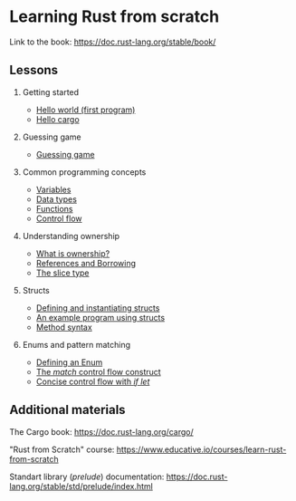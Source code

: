 # Learning Rust from scratch

Link to the book: https://doc.rust-lang.org/stable/book/


## Lessons

1. Getting started

    - [Hello world (first program)](./01-getting-started/hello-world/)
    - [Hello cargo](./01-getting-started/hello-cargo/)

2. Guessing game

    - [Guessing game](./02-guessing-game/guessing-game/)

3. Common programming concepts

    - [Variables](./03-common-programming-concepts/variables/)
    - [Data types](./03-common-programming-concepts/data-types/)
    - [Functions](./03-common-programming-concepts/functions/)
    - [Control flow](./03-common-programming-concepts/control-flow/)

4. Understanding ownership

    - [What is ownership?](./04-understanding-ownership/what-is-ownership/)
    - [References and Borrowing](./04-understanding-ownership/references-and-borrowing/)
    - [The slice type](./04-understanding-ownership/the-slice-type/)

5. Structs

    - [Defining and instantiating structs](./05-structs/defining-and-instantiating-structs/)
    - [An example program using structs](./05-structs/structs-example/)
    - [Method syntax](./05-structs/method-syntax/)

6. Enums and pattern matching

    - [Defining an Enum](./06-enums-and-pattern-matching/enums/)
    - [The *match* control flow construct](./06-enums-and-pattern-matching/match-control-flow/)
    - [Concise control flow with *if let*](./06-enums-and-pattern-matching/if-let/)

## Additional materials

The Cargo book: https://doc.rust-lang.org/cargo/

"Rust from Scratch" course: https://www.educative.io/courses/learn-rust-from-scratch

Standart library (*prelude*) documentation: https://doc.rust-lang.org/stable/std/prelude/index.html


